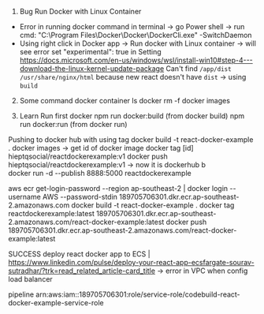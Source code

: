 1. Bug
Run Docker with Linux Container
  - Error in running docker command in terminal -> go Power shell -> run cmd:  "C:\Program Files\Docker\Docker\DockerCli.exe" -SwitchDaemon
  - Using right click in Docker app -> Run docker with Linux container -> will see error
    set "experimental": true in Setting
    https://docs.microsoft.com/en-us/windows/wsl/install-win10#step-4---download-the-linux-kernel-update-package
Can't find `/app/dist /usr/share/nginx/html`
  because new react doesn't have `dist` -> using `build`

2. Some command
  docker container ls
  docker rm -f
  docker images 

3. Learn
Run first docker
  npm run docker:build (from docker build)
  npm run docker:run (from docker run)

Pushing to docker hub with using tag
  docker build -t react-docker-example .
  docker images -> get id of docker image
  docker tag [id] hieptqsocial/reactdockerexample:v1
  docker push hieptqsocial/reactdockerexample:v1
  -> now it is dockerhub
b                                                                                                                                                                                                                                                                                                                                                         
docker run -d --publish 8888:5000 reactdockerexample

aws ecr get-login-password --region ap-southeast-2 | docker login --username AWS --password-stdin 189705706301.dkr.ecr.ap-southeast-2.amazonaws.com
docker build -t react-docker-example .
docker tag reactdockerexample:latest 189705706301.dkr.ecr.ap-southeast-2.amazonaws.com/react-docker-example:latest
docker push 189705706301.dkr.ecr.ap-southeast-2.amazonaws.com/react-docker-example:latest

SUCCESS deploy react docker app to ECS | https://www.linkedin.com/pulse/deploy-your-react-app-ecsfargate-sourav-sutradhar/?trk=read_related_article-card_title
-> error in 
VPC when config load balancer


pipeline
arn:aws:iam::189705706301:role/service-role/codebuild-react-docker-example-service-role